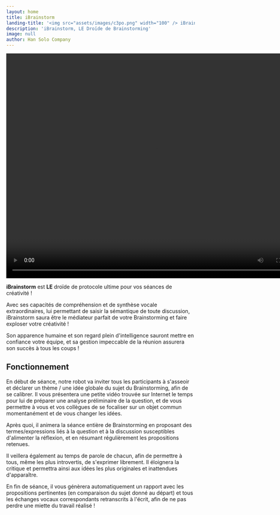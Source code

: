 ```yaml
---
layout: home
title: iBrainstorm
landing-title: '<img src="assets/images/c3po.png" width="100" /> iBrainstorm, LE Droïde de Brainstorming'
description: 'iBrainstorm, LE Droïde de Brainstorming'
image: null
author: Han Solo Company
---
```



<div style="margin: 0 auto; width: 900px;">
  <video width="800" height="600" controls>
   <source src="assets/video/Presentation.mp4" type="video/mp4">
  Your browser does not support the video tag.
  </video>
</div>

**iBrainstorm** est **LE** droïde de protocole ultime pour vos séances de créativité !

Avec ses capacités de compréhension et de synthèse vocale extraordinaires, lui permettant de saisir la sémantique de toute discussion, iBrainstorm saura être le médiateur parfait de votre Brainstorming et faire exploser votre créativité !

Son apparence humaine et son regard plein d'intelligence sauront mettre en confiance votre équipe, et sa gestion impeccable de la réunion assurera son succès à tous les coups !

## Fonctionnement

En début de séance, notre robot va inviter tous les participants à s'asseoir et déclarer un thème / une idée globale du sujet du Brainstorming, afin de se calibrer. Il vous présentera une petite vidéo trouvée sur Internet le temps pour lui de préparer une analyse préliminaire de la question, et de vous permettre à vous et vos collègues de se focaliser sur un objet commun momentanément et de vous changer les idées.

Après quoi, il animera la séance entière de Brainstorming en proposant des termes/expressions liés à la question et à la discussion susceptibles d'alimenter la réflexion, et en résumant régulièrement les propositions retenues.

Il veillera également au temps de parole de chacun, afin de permettre à tous, même les plus introvertis, de s'exprimer librement. Il éloignera la critique et permettra ainsi aux idées les plus originales et inattendues d'apparaître.

En fin de séance, il vous génèrera automatiquement un rapport avec les propositions pertinentes (en comparaison du sujet donné au départ) et tous les échanges vocaux correspondants retranscrits à l'écrit, afin de ne pas perdre une miette du travail réalisé !
